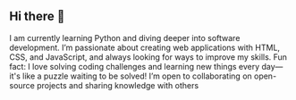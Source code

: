 ## Hi there 👋
I am currently learning Python and diving deeper into software development.
I’m passionate about creating web applications with HTML, CSS, and JavaScript, and always looking for ways to improve my skills. 
Fun fact: I love solving coding challenges and learning new things every day—it's like a puzzle waiting to be solved! 
I’m open to collaborating on open-source projects and sharing knowledge with others
